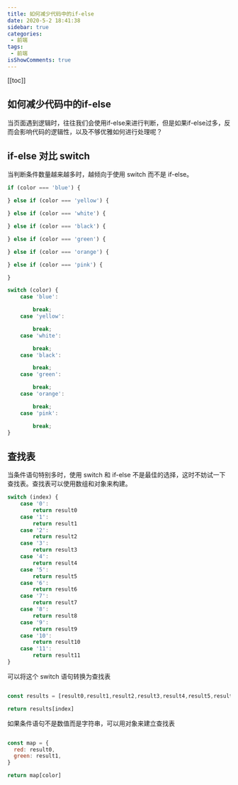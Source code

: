```yaml
---
title: 如何减少代码中的if-else
date: 2020-5-2 18:41:38
sidebar: true
categories:
 - 前端
tags:
 - 前端
isShowComments: true
---
```


[[toc]]

## 如何减少代码中的if-else

当页面遇到逻辑时，往往我们会使用if-else来进行判断，但是如果if-else过多，反而会影响代码的逻辑性，以及不够优雅如何进行处理呢？

## if-else 对比 switch

当判断条件数量越来越多时，越倾向于使用 switch 而不是 if-else。

```javascript
if (color === 'blue') {

} else if (color === 'yellow') {

} else if (color === 'white') {

} else if (color === 'black') {

} else if (color === 'green') {

} else if (color === 'orange') {

} else if (color === 'pink') {

}

switch (color) {
    case 'blue':

        break;
    case 'yellow':

        break;
    case 'white':

        break;
    case 'black':

        break;
    case 'green':

        break;
    case 'orange':

        break;
    case 'pink':

        break;
}
```

## 查找表

当条件语句特别多时，使用 switch 和 if-else 不是最佳的选择，这时不妨试一下查找表。查找表可以使用数组和对象来构建。

```javascript
switch (index) {
    case '0':
        return result0
    case '1':
        return result1
    case '2':
        return result2
    case '3':
        return result3
    case '4':
        return result4
    case '5':
        return result5
    case '6':
        return result6
    case '7':
        return result7
    case '8':
        return result8
    case '9':
        return result9
    case '10':
        return result10
    case '11':
        return result11
}
```

可以将这个 switch 语句转换为查找表
```javascript

const results = [result0,result1,result2,result3,result4,result5,result6,result7,result8,result9,result10,result11]

return results[index]

```

如果条件语句不是数值而是字符串，可以用对象来建立查找表

```javascript

const map = {
  red: result0,
  green: result1,
}

return map[color]

```


